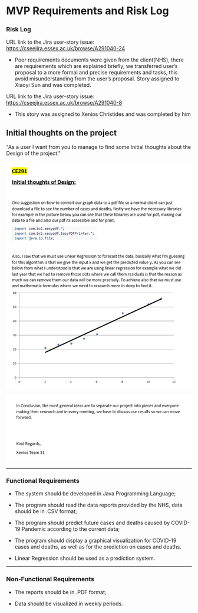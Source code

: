 # MVP Requirements and Risk Log 

### Risk Log
URL link to the Jira user-story issue: https://cseejira.essex.ac.uk/browse/A291040-24

- Poor requirements documents were given from the client(NHS), there are requirements which are explained briefly, we transferred user’s proposal to a more formal and precise requirements and tasks, this avoid misunderstanding from the user’s proposal. Story assigned to Xiaoyi Sun and was completed.

URL link to the Jira user-story issue: https://cseejira.essex.ac.uk/browse/A291040-8
- This story was assigned to Xenios Christides and was completed by him 

## Initial thoughts on the project

"As a user I want from you to manage to find some Initial thoughts about the Design of the project."

![alt text](MVP/img/initial1.png "Initial thoughts 1")

![alt text](MVP/img/initial2.png "Initial thoughts 2")

---

### Functional Requirements

- The system should be developed in Java Programming Language;

- The program should read the data reports provided by the NHS, data should be in .CSV format;  

- The program should predict future cases and deaths caused by COVID-19 Pandemic according to the current data;  

- The program should display a graphical visualization for COVID-19 cases and deaths, as well as for the prediction on cases and deaths. 

- Linear Regression should be used as a prediction system.


---

### Non-Functional Requirements

- The reports should be in .PDF format;

- Data should be visualized in weekly periods.






